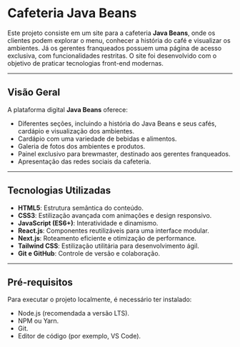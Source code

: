 # Cafeteria Java Beans

Este projeto consiste em um site para a cafeteria **Java Beans**, onde os clientes podem explorar o menu, conhecer a história do café e visualizar os ambientes. Já os gerentes franqueados possuem uma página de acesso exclusiva, com funcionalidades restritas. O site foi desenvolvido com o objetivo de praticar tecnologias front-end modernas.

---

## Visão Geral

A plataforma digital **Java Beans** oferece:

- Diferentes seções, incluindo a história do Java Beans e seus cafés, cardápio e visualização dos ambientes.
- Cardápio com uma variedade de bebidas e alimentos.
- Galeria de fotos dos ambientes e produtos.
- Painel exclusivo para brewmaster, destinado aos gerentes franqueados.
- Apresentação das redes sociais da cafeteria.

---

## Tecnologias Utilizadas

- **HTML5**: Estrutura semântica do conteúdo.
- **CSS3**: Estilização avançada com animações e design responsivo.
- **JavaScript (ES6+)**: Interatividade e dinamismo.
- **React.js**: Componentes reutilizáveis para uma interface modular.
- **Next.js**: Roteamento eficiente e otimização de performance.
- **Tailwind CSS**: Estilização utilitária para desenvolvimento ágil.
- **Git e GitHub**: Controle de versão e colaboração.

---

## Pré-requisitos

Para executar o projeto localmente, é necessário ter instalado:

- Node.js (recomendada a versão LTS).
- NPM ou Yarn.
- Git.
- Editor de código (por exemplo, VS Code).
